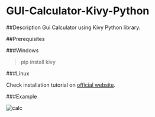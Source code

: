 
# GUI-Calculator-Kivy-Python

##Description
Gui Calculator using Kivy Python library.


##Prerequisites

###Windows

> pip install kivy


###Linux

Check installation tutorial on [official website](https://kivy.org/doc/stable/installation/installation-linux.html). 

###Example



![calc](https://user-images.githubusercontent.com/98342692/199326381-524caecf-919e-4a5f-90e0-8464dd266993.png)
